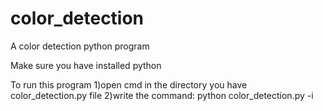 # color_detection
A color detection python program 

Make sure you have installed python 

To run this program 
1)open cmd in the directory you have color_detection.py file
2)write the command:
    python color_detection.py -i <name of the image>
